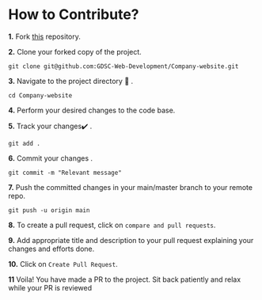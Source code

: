 # How to Contribute?


**1.**  Fork [this](https://github.com/GDSC-Web-Development/Company-website) repository.


**2.**  Clone your forked copy of the project.

```
git clone git@github.com:GDSC-Web-Development/Company-website.git
```

**3.** Navigate to the project directory :file_folder: .

```
cd Company-website
```

**4.** Perform your desired changes to the code base.


**5.** Track your changes:heavy_check_mark: .

```
git add . 
```

**6.** Commit your changes .

```
git commit -m "Relevant message"
```

**7.** Push the committed changes in your main/master branch to your remote repo.

```
git push -u origin main
```

**8.** To create a pull request, click on `compare and pull requests`.


**9.** Add appropriate title and description to your pull request explaining your changes and efforts done.


**10.** Click on `Create Pull Request`.


**11** Voila! You have made a PR to the project. Sit back patiently and relax while your PR is reviewed
